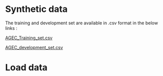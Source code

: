 # Synthetic data
The training and development set are available in .csv format in the below links :

[AGEC_Training_set.csv](https://drive.google.com/file/d/1tZq05b453lDsSLDCHQztM9eCCgN_gEah/view?usp=sharing)

[AGEC_development_set.csv](https://drive.google.com/file/d/1_6YFDlSkR7ifJ0P2DLuysKzrHBzCYnit/view?usp=sharing)

# Load data
